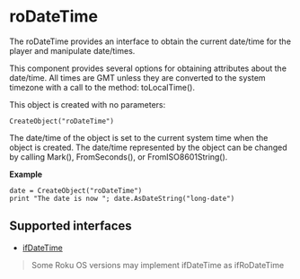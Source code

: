 roDateTime
==========

The roDateTime provides an interface to obtain the current date/time for the player and manipulate date/times.

This component provides several options for obtaining attributes about the date/time. All times are GMT unless they are converted to the system timezone with a call to the method: toLocalTime().

This object is created with no parameters:

`CreateObject("roDateTime")`

The date/time of the object is set to the current system time when the object is created. The date/time represented by the object can be changed by calling Mark(), FromSeconds(), or FromISO8601String().

**Example**

    date = CreateObject("roDateTime")
    print "The date is now "; date.AsDateString("long-date")
    

Supported interfaces
--------------------

*   [ifDateTime](/docs/references/brightscript/interfaces/ifdatetime.md "ifDateTime")

> Some Roku OS versions may implement ifDateTime as ifRoDateTime
